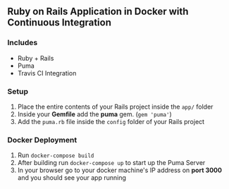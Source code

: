 ## Ruby on Rails Application in Docker with Continuous Integration
### Includes
* Ruby + Rails
* Puma
* Travis CI Integration

### Setup
1. Place the entire contents of your Rails project inside the `app/` folder
2. Inside your **Gemfile** add the **puma** gem. (`gem 'puma'`)
3. Add the `puma.rb` file inside the `config` folder of your Rails project

### Docker Deployment
1. Run `docker-compose build`
2. After building run `docker-compose up` to start up the Puma Server
3. In your browser go to your docker machine's IP address on **port 3000** and you should see your app running
